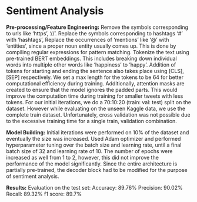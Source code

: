 # Sentiment Analysis

**Pre-processing/Feature Engineering:**
Remove the symbols corresponding to urls like ‘https’, ‘//’. Replace the symbols corresponding to hashtags ‘#’ with ‘hashtags’, Replace the occurrences of ‘mentions’ like ‘@’ with ‘entities’, since a proper noun entity usually comes up. This is done by compiling regular expressions for pattern matching. Tokenize the text using pre-trained BERT embeddings. This includes breaking down individual words into multiple other words like ‘happiness’ to ’happy’. Addition of tokens for starting and ending the sentence also takes place using [CLS], [SEP] respectively. We set a max length for the tokens to be 64 for better computational efficiency during training. Additionally, attention masks are created to ensure that the model ignores the padded parts. This would improve the computation time during training for smaller tweets with less tokens. For our initial iterations, we do a 70:10:20 (train: val: test) split  on the dataset. However while evaluating on the unseen Kaggle data, we use the complete train dataset. Unfortunately, cross validation was not possible due to the excessive training time for a single train, validation combination.

**Model Building:**
Initial iterations were performed on 10% of the dataset and eventually the size was increased. Used Adam optimizer and performed hyperparameter tuning over the batch size and learning rate, until a final batch size of 32 and learning rate of 10. The number of epochs were increased as well from 1 to 2, however, this did not improve the performance of the model significantly. Since the entire architecture is partially pre-trained, the decoder block had to be modified for the purpose of sentiment analysis.

**Results:**
Evaluation on the test set:
Accuracy:  89.76%
Precision:  90.02%
Recall:  89.32%
f1 score:  89.7%

